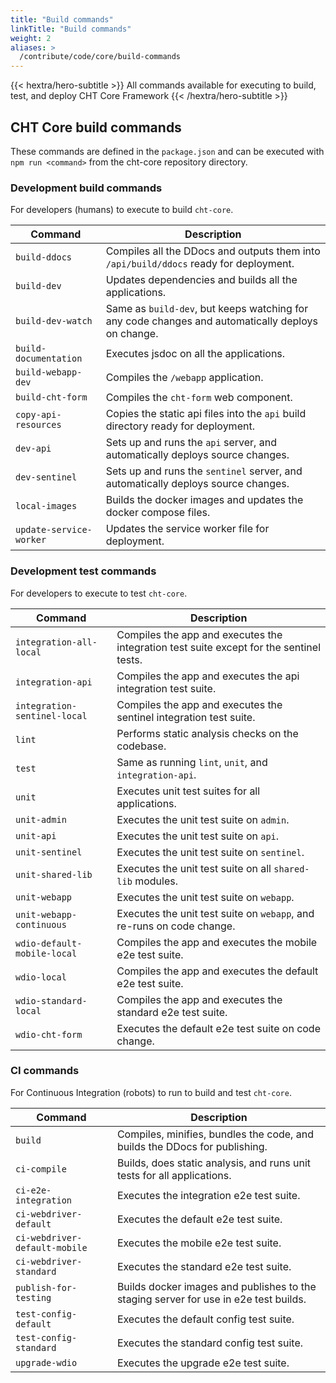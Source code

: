 ```yaml
---
title: "Build commands"
linkTitle: "Build commands"
weight: 2
aliases: >
  /contribute/code/core/build-commands
---
```


{{< hextra/hero-subtitle >}}
  All commands available for executing to build, test, and deploy CHT Core Framework
{{< /hextra/hero-subtitle >}}

## CHT Core build commands

These commands are defined in the `package.json` and can be executed with `npm run <command>` from the cht-core repository directory.

### Development build commands

For developers (humans) to execute to build `cht-core`.

| Command                 | Description                                                                                       |
|-------------------------|---------------------------------------------------------------------------------------------------|
| `build-ddocs`           | Compiles all the DDocs and outputs them into `/api/build/ddocs` ready for deployment.             |
| `build-dev`             | Updates dependencies and builds all the applications.                                             |
| `build-dev-watch`       | Same as `build-dev`, but keeps watching for any code changes and automatically deploys on change. |
| `build-documentation`   | Executes jsdoc on all the applications.                                                           |
| `build-webapp-dev`      | Compiles the `/webapp` application.                                                               |
| `build-cht-form`        | Compiles the `cht-form` web component.                                                            |
| `copy-api-resources`    | Copies the static api files into the `api` build directory ready for deployment.                  |
| `dev-api`               | Sets up and runs the `api` server, and automatically deploys source changes.                      |
| `dev-sentinel`          | Sets up and runs the `sentinel` server, and automatically deploys source changes.                 |
| `local-images`          | Builds the docker images and updates the docker compose files.                                    |
| `update-service-worker` | Updates the service worker file for deployment.                                                   |

### Development test commands

For developers to execute to test `cht-core`.

| Command                       | Description                                                                             |
|-------------------------------|-----------------------------------------------------------------------------------------|
| `integration-all-local`       | Compiles the app and executes the integration test suite except for the sentinel tests. |
| `integration-api`             | Compiles the app and executes the api integration test suite.                           |
| `integration-sentinel-local`  | Compiles the app and executes the sentinel integration test suite.                      |
| `lint`                        | Performs static analysis checks on the codebase.                                        |
| `test`                        | Same as running `lint`, `unit`, and `integration-api`.                                  |
| `unit`                        | Executes unit test suites for all applications.                                         |
| `unit-admin`                  | Executes the unit test suite on `admin`.                                                |
| `unit-api`                    | Executes the unit test suite on `api`.                                                  |
| `unit-sentinel`               | Executes the unit test suite on `sentinel`.                                             |
| `unit-shared-lib`             | Executes the unit test suite on all `shared-lib` modules.                               |
| `unit-webapp`                 | Executes the unit test suite on `webapp`.                                               |
| `unit-webapp-continuous`      | Executes the unit test suite on `webapp`, and re-runs on code change.                   |
| `wdio-default-mobile-local`   | Compiles the app and executes the mobile e2e test suite.                                |
| `wdio-local`                  | Compiles the app and executes the default e2e test suite.                               |
| `wdio-standard-local`         | Compiles the app and executes the standard e2e test suite.                              |
| `wdio-cht-form`               | Executes the default e2e test suite on code change.                                     |

### CI commands

For Continuous Integration (robots) to run to build and test `cht-core`.

| Command                       | Description |
| ----------------------------- | -- |
| `build`                       | Compiles, minifies, bundles the code, and builds the DDocs for publishing. |
| `ci-compile`                  | Builds, does static analysis, and runs unit tests for all applications. |
| `ci-e2e-integration`          | Executes the integration e2e test suite. |
| `ci-webdriver-default`        | Executes the default e2e test suite. |
| `ci-webdriver-default-mobile` | Executes the mobile e2e test suite. |
| `ci-webdriver-standard`       | Executes the standard e2e test suite. |
| `publish-for-testing`         | Builds docker images and publishes to the staging server for use in e2e test builds. |
| `test-config-default`         | Executes the default config test suite. |
| `test-config-standard`        | Executes the standard config test suite. |
| `upgrade-wdio`                | Executes the upgrade e2e test suite. |
